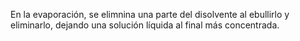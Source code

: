 En la evaporación, se elimnina una parte del disolvente al ebullirlo y eliminarlo, dejando una solución líquida al final más concentrada. 
